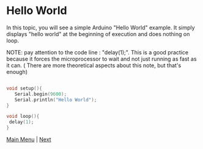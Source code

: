 # Hello World
In this topic, you will see a simple Arduino "Hello World" example.
It simply displays "hello world" at the beginning of execution and does nothing on loop.

NOTE: pay attention to the code line : "delay(1);". This is a good practice because it forces the microprocessor to wait and not just running as fast as it can. ( There are more theoretical aspects about this note, but that's enough)

```c++

void setup(){
   Serial.begin(9600);
   Serial.println("Hello World");
}

void loop(){
 delay(1);
}  
```
[Main Menu](../README.md) | [Next](./onOff.md)
